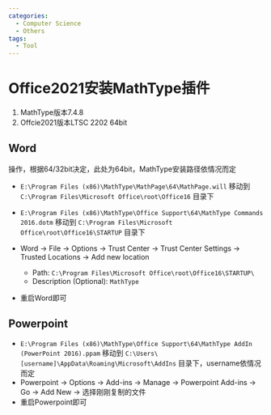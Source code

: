 ```yaml
---
categories:
  - Computer Science
  - Others
tags:
  - Tool
---
```


# Office2021安装MathType插件

1. MathType版本7.4.8
2. Offcie2021版本LTSC 2202 64bit

## Word

操作，根据64/32bit决定，此处为64bit，MathType安装路径依情况而定

* `E:\Program Files (x86)\MathType\MathPage\64\MathPage.will` 移动到 `C:\Program Files\Microsoft Office\root\Office16` 目录下
* `E:\Program Files (x86)\MathType\Office Support\64\MathType Commands 2016.dotm` 移动到 `C:\Program Files\Microsoft Office\root\Office16\STARTUP` 目录下
* Word -> File -> Options -> Trust Center -> Trust Center Settings -> Trusted Locations -> Add new location
    * Path: `C:\Program Files\Microsoft Office\root\Office16\STARTUP\`
    * Description (Optional): `MathType`

* 重启Word即可

## Powerpoint

* `E:\Program Files (x86)\MathType\Office Support\64\MathType AddIn (PowerPoint 2016).ppam` 移动到 `C:\Users\[username]\AppData\Roaming\Microsoft\AddIns` 目录下，username依情况而定
* Powerpoint -> Options -> Add-ins -> Manage -> Powerpoint Add-ins -> Go -> Add New -> 选择刚刚复制的文件
* 重启Powerpoint即可
